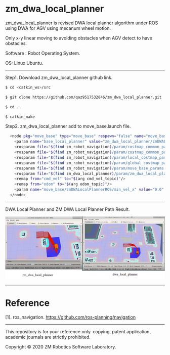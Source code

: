 # zm_dwa_local_planner

zm_dwa_local_planner is revised DWA local planner algorithm under ROS using DWA for AGV using mecanum wheel motion.

Only x-y linear moving to avoiding obstacles when AGV detect to have obstacles.

Software : Robot Operating System.

OS: Linux Ubuntu.

------

Step1. Download zm_dwa_local_planner github link.

``` bash
$ cd <catkin_ws>/src
```

``` bash
$ git clone https://github.com/qaz9517532846/zm_dwa_local_planner.git
```

``` bash
$ cd ..
```

``` bash
$ catkin_make
```

Step2. zm_dwa_local_planner add to move_base.launch file.

``` bash
  <node pkg="move_base" type="move_base" respawn="false" name="move_base" output="screen">
    <param name="base_local_planner" value="zm_dwa_local_planner/zmDWALocalPlannerROS" />
    <rosparam file="$(find zm_robot_navigation)/param/costmap_common_params.yaml" command="load" ns="global_costmap" />
    <rosparam file="$(find zm_robot_navigation)/param/costmap_common_params.yaml" command="load" ns="local_costmap" />
    <rosparam file="$(find zm_robot_navigation)/param/local_costmap_params.yaml" command="load" />
    <rosparam file="$(find zm_robot_navigation)/param/global_costmap_params.yaml" command="load" />
    <rosparam file="$(find zm_robot_navigation)/param/move_base_params.yaml" command="load" />
    <rosparam file="$(find zm_dwa_local_planner)/param/zm_dwa_local_planner_params.yaml" command="load" />
    <remap from="cmd_vel" to="$(arg cmd_vel_topic)"/>
    <remap from="odom" to="$(arg odom_topic)"/>
    <param name="move_base/zmDWALocalPlannerROS/min_vel_x" value="0.0" if="$(arg move_forward_only)" />
  </node>
```

------

DWA Local Planner and ZM DWA Local Planner Path Result.

![image](https://github.com/qaz9517532846/zm_dwa_local_planner/blob/main/image/result.png)

------

# Reference

[1]. ros_navigation. https://github.com/ros-planning/navigation

------

This repository is for your reference only. copying, patent application, academic journals are strictly prohibited.

Copyright © 2020 ZM Robotics Software Laboratory.
